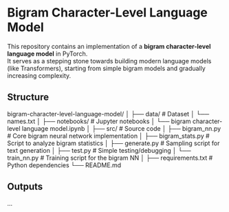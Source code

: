 # Bigram Character-Level Language Model

This repository contains an implementation of a **bigram character-level language model** in PyTorch.  
It serves as a stepping stone towards building modern language models (like Transformers), starting from simple bigram models and gradually increasing complexity.  



## Structure

bigram-character-level-language-model/
│
├── data/             # Dataset
│ └── names.txt
│
├── notebooks/        # Jupyter notebooks
│ └── bigram character-level language model.ipynb
│
├── src/              # Source code
│ ├── bigram_nn.py    # Core bigram neural network implementation
│ ├── bigram_stats.py # Script to analyze bigram statistics
│ ├── generate.py     # Sampling script for text generation
│ ├── test.py         # Simple testing/debugging
│ └── train_nn.py     # Training script for the bigram NN
│
├── requirements.txt  # Python dependencies
└── README.md

## Outputs


...
